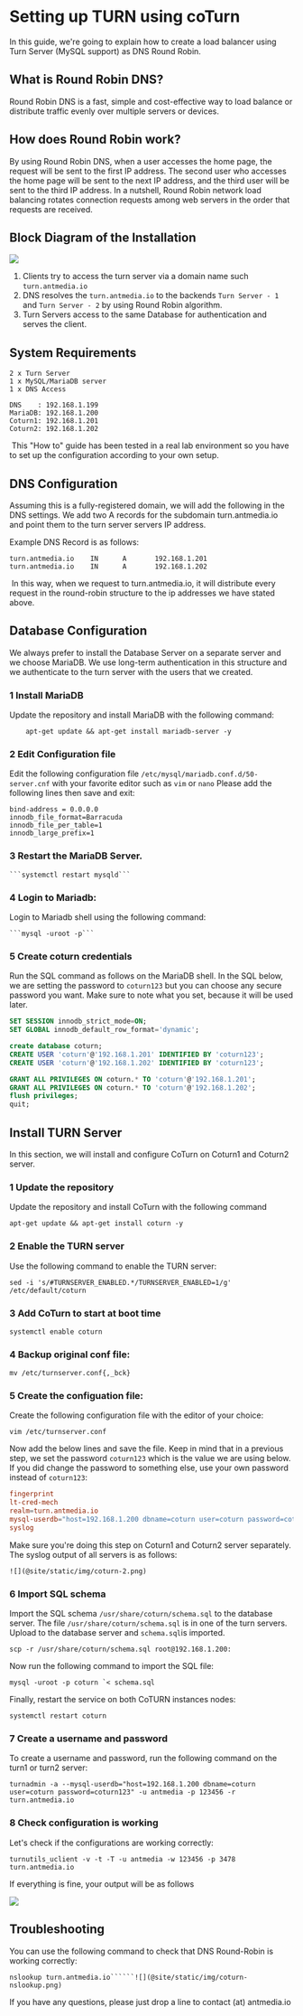 # Setting up TURN using coTurn

In this guide, we're going to explain how to create a load balancer using Turn Server (MySQL support) as DNS Round Robin.

## What is Round Robin DNS?

Round Robin DNS is a fast, simple and cost-effective way to load balance or distribute traffic evenly over multiple servers or devices.

## How does Round Robin work?

By using Round Robin DNS, when a user accesses the home page, the request will be sent to the first IP address. The second user who accesses the home page will be sent to the next IP address, and the third user will be sent to the third IP address. In a nutshell, Round Robin network load balancing rotates connection requests among web servers in the order that requests are received.

## Block Diagram of the Installation  
![](@site/static/img/turn_dns_round_robin.png)

1.  Clients try to access the turn server via a domain name such ```turn.antmedia.io```
2.  DNS resolves the ```turn.antmedia.io``` to the backends ```Turn Server - 1``` and ```Turn Server - 2``` by using Round Robin algorithm.
3.  Turn Servers access to the same Database for authentication and serves the client.

## System Requirements

```shell
2 x Turn Server
1 x MySQL/MariaDB server
1 x DNS Access

DNS    : 192.168.1.199
MariaDB: 192.168.1.200
Coturn1: 192.168.1.201
Coturn2: 192.168.1.202
```

 This "How to" guide has been tested in a real lab environment so you have to set up the configuration according to your own setup.

## DNS Configuration

Assuming this is a fully-registered domain, we will add the following in the DNS settings. We add two A records for the subdomain turn.antmedia.io and point them to the turn server servers IP address.

Example DNS Record is as follows:

    turn.antmedia.io	IN		A		192.168.1.201
    turn.antmedia.io	IN		A		192.168.1.202

 In this way, when we request to turn.antmedia.io, it will distribute every request in the round-robin structure to the ip addresses we have stated above.

## Database Configuration

We always prefer to install the Database Server on a separate server and we choose MariaDB. We use long-term authentication in this structure and we authenticate to the turn server with the users that we created.

### 1 Install MariaDB

Update the repository and install MariaDB with the following command:
    
        apt-get update && apt-get install mariadb-server -y
    
### 2 Edit Configuration file

Edit the following configuration file ```/etc/mysql/mariadb.conf.d/50-server.cnf``` with your favorite editor such as ```vim``` or ```nano``` Please add the following lines then save and exit:

```shell
bind-address = 0.0.0.0
innodb_file_format=Barracuda
innodb_file_per_table=1
innodb_large_prefix=1
```
    
### 3 Restart the MariaDB Server.
    
    ```systemctl restart mysqld```
    
### 4 Login to Mariadb:

Login to Mariadb shell using the following command:
    
    ```mysql -uroot -p```
    
### 5 Create coturn credentials

Run the SQL command as follows on the MariaDB shell. In the SQL below, we are setting the password to ```coturn123``` but you can choose any secure password you want. Make sure to note what you set, because it will be used later. 
    
```sql
SET SESSION innodb_strict_mode=ON;
SET GLOBAL innodb_default_row_format='dynamic';

create database coturn;
CREATE USER 'coturn'@'192.168.1.201' IDENTIFIED BY 'coturn123';
CREATE USER 'coturn'@'192.168.1.202' IDENTIFIED BY 'coturn123';

GRANT ALL PRIVILEGES ON coturn.* TO 'coturn'@'192.168.1.201';
GRANT ALL PRIVILEGES ON coturn.* TO 'coturn'@'192.168.1.202';
flush privileges;
quit;
```
    

## Install TURN Server

In this section, we will install and configure CoTurn on Coturn1 and Coturn2 server.

### 1 Update the repository

Update the repository and install CoTurn with the following command
    
```shell
apt-get update && apt-get install coturn -y
```
    
### 2 Enable the TURN server

Use the following command to enable the TURN server:
    
```shell
sed -i 's/#TURNSERVER_ENABLED.*/TURNSERVER_ENABLED=1/g' /etc/default/coturn
```
    
### 3 Add CoTurn to start at boot time
    
```shell
systemctl enable coturn
```
    
### 4 Backup original conf file:
    
```shell 
mv /etc/turnserver.conf{,_bck}
```
    
### 5 Create the configuation file:

Create the following configuration file with the editor of your choice:
    
```shell
vim /etc/turnserver.conf
```
    
Now add the below lines and save the file. Keep in mind that in a previous step, we set the password ```coturn123``` which is the value we are using below. If you did change the password to something else, use your own password instead of ```coturn123```:

```conf
fingerprint
lt-cred-mech
realm=turn.antmedia.io
mysql-userdb="host=192.168.1.200 dbname=coturn user=coturn password=coturn123 port=3306 connect_timeout=60 read_timeout=60"
syslog
```
    
Make sure you're doing this step on Coturn1 and Coturn2 server separately. The syslog output of all servers is as follows:
    
    ![](@site/static/img/coturn-2.png)
    
### 6 Import SQL schema

Import the SQL schema ```/usr/share/coturn/schema.sql``` to the database server. The file ```/usr/share/coturn/schema.sql``` is in one of the turn servers. Upload to the database server and ```schema.sql```is imported.
    
```shell
scp -r /usr/share/coturn/schema.sql root@192.168.1.200:
```
    
Now run the following command to import the SQL file:
    
```shell
mysql -uroot -p coturn `< schema.sql
```
    
Finally, restart the service on both CoTURN instances nodes:
    
```shell
systemctl restart coturn
```
    
### 7 Create a username and password

To create a username and password, run the following command on the turn1 or turn2 server:
    
```shell
turnadmin -a --mysql-userdb="host=192.168.1.200 dbname=coturn user=coturn password=coturn123" -u antmedia -p 123456 -r turn.antmedia.io
```

### 8 Check configuration is working

Let's check if the configurations are working correctly:
    
```shell
turnutils_uclient -v -t -T -u antmedia -w 123456 -p 3478 turn.antmedia.io
```
    
If everything is fine, your output will be as follows

![](@site/static/img/coturn-output.png)

## Troubleshooting

You can use the following command to check that DNS Round-Robin is working correctly:

```nslookup turn.antmedia.io``````![](@site/static/img/coturn-nslookup.png)```

If you have any questions, please just drop a line to contact (at) antmedia.io